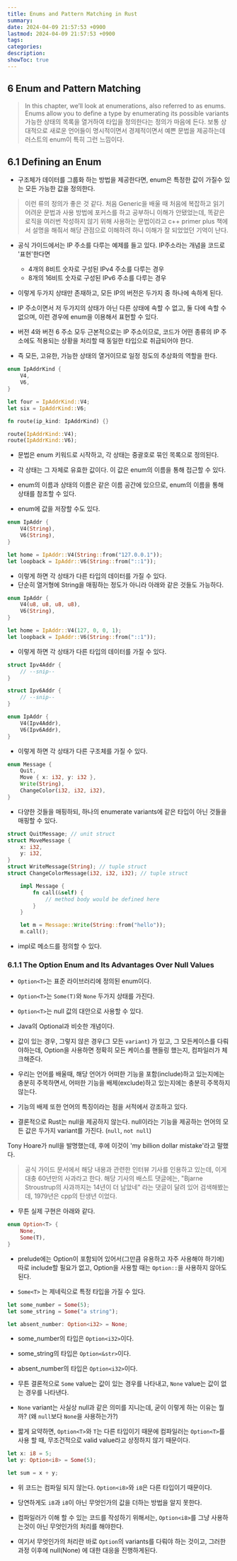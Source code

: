 ```yaml
---
title: Enums and Pattern Matching in Rust
summary: 
date: 2024-04-09 21:57:53 +0900
lastmod: 2024-04-09 21:57:53 +0900
tags: 
categories: 
description: 
showToc: true
---
```


## 6 Enum and Pattern Matching
> In this chapter, we’ll look at enumerations, also referred to as enums. Enums allow you to define a type by enumerating its possible variants
> 가능한 상태의 목록을 열거하여 타입을 정의한다는 정의가 마음에 든다.
> 보통 상대적으로 새로운 언어들이 명시적이면서 경제적이면서 예쁜 문법을 제공하는데 러스트의 enum이 특히 그런 느낌이다.


## 6.1 Defining an Enum

- 구조체가 데이터를 그룹화 하는 방법을 제공한다면, enum은 특정한 값이 가질수 있는 모든 가능한 값을 정의한다.
> 이런 류의 정의가 좋은 것 같다. 처음 Generic을 배울 때 처음에 복잡하고 읽기 어려운 문법과 사용 방법에 포커스를 하고 공부하니 이해가 안됐었는데, 
> 똑같은 로직을 여러번 작성하지 않기 위해 사용하는 문법이라고 c++ primer plus 책에서 설명을 해줘서 해당 관점으로 이해하려 하니 이해가 잘 되었었던 기억이 난다.

- 공식 가이드에서는 IP 주소를 다루는 예제를 들고 있다. IP주소라는 개념을 코드로 '표현'한다면
    - 4개의 8비트 숫자로 구성된 IPv4 주소를 다루는 경우
    - 8개의 16비트 숫자로 구성된 IPv6 주소를 다루는 경우
- 이렇게 두가지 상태만 존재하고, 모든 IP의 버전은 두가지 중 하나에 속하게 된다.

- IP 주소이면서 저 두가지의 상태가 아닌 다른 상태에 속할 수 없고, 둘 다에 속할 수 없으며, 이런 경우에 enum을 이용해서 표현할 수 있다.

- 버전 4와 버전 6 주소 모두 근본적으로는 IP 주소이므로, 코드가 어떤 종류의 IP 주소에도 적용되는 상황을 처리할 때 동일한 타입으로 취급되어야 한다.

- 즉 모든, 고유한, 가능한 상태의 열거이므로 일정 정도의 추상화의 역할을 한다. 

```rust
enum IpAddrKind {
    V4,
    V6,
}

let four = IpAddrKind::V4;
let six = IpAddrKind::V6;

fn route(ip_kind: IpAddrKind) {}

route(IpAddrKind::V4);
route(IpAddrKind::V6);
```
- 문법은 enum 키워드로 시작하고, 각 상태는 중괄호로 묶인 목록으로 정의된다.
- 각 상태는 그 자체로 유효한 값이다. 이 값은 enum의 이름을 통해 접근할 수 있다.
- enum의 이름과 상태의 이름은 같은 이름 공간에 있으므로, enum의 이름을 통해 상태를 참조할 수 있다.

- enum에 값을 저장할 수도 있다.

```rust
enum IpAddr {
    V4(String),
    V6(String),
}

let home = IpAddr::V4(String::from("127.0.0.1"));
let loopback = IpAddr::V6(String::from("::1"));
```

- 이렇게 하면 각 상태가 다른 타입의 데이터를 가질 수 있다.
- 단순히 열거형에 String을 매핑하는 정도가 아니라 아래와 같은 것들도 가능하다.

```rust
enum IpAddr {
    V4(u8, u8, u8, u8),
    V6(String),
}

let home = IpAddr::V4(127, 0, 0, 1);
let loopback = IpAddr::V6(String::from("::1"));
```

- 이렇게 하면 각 상태가 다른 타입의 데이터를 가질 수 있다.

```rust
struct Ipv4Addr {
    // --snip--
}

struct Ipv6Addr {
    // --snip--
}

enum IpAddr {
    V4(Ipv4Addr),
    V6(Ipv6Addr),
}
```

- 이렇게 하면 각 상태가 다른 구조체를 가질 수 있다.

```rust
enum Message {
    Quit,
    Move { x: i32, y: i32 },
    Write(String),
    ChangeColor(i32, i32, i32),
}
```

- 다양한 것들을 매핑하되, 하나의 enumerate variants에 같은 타입이 아닌 것들을 매핑할 수 있다.

```rust
struct QuitMessage; // unit struct
struct MoveMessage {
    x: i32,
    y: i32,
}
struct WriteMessage(String); // tuple struct
struct ChangeColorMessage(i32, i32, i32); // tuple struct
```

```rust
    impl Message {
        fn call(&self) {
            // method body would be defined here
        }
    }

    let m = Message::Write(String::from("hello"));
    m.call();

```

- impl로 메소드를 정의할 수 있다.

### 6.1.1 The Option Enum and Its Advantages Over Null Values 

- `Option<T>`는 표준 라이브러리에 정의된 enum이다.
 
- `Option<T>`는 `Some(T)`와 `None` 두가지 상태를 가진다.
 
- `Option<T>`는 null 값의 대안으로 사용할 수 있다.
 
- Java의 Optional과 비슷한 개념이다.
 
- 값이 있는 경우, 그렇지 않은 경우(그 모든 `variant`) 가 있고, 그 모든케이스를 다뤄야하는데, Option을 사용하면 정확히 모든 케이스를 핸들링 했는지, 컴파일러가 체크해준다.

- 우리는 언어를 배울때, 해당 언어가 어떠한 기능을 포함(include)하고 있는지에는 충분히 주목하면서, 어떠한 기능을 배제(exclude)하고 있는지에는 충분히 주목하지 않는다.

- 기능의 배제 또한 언어의 특징이라는 점을 서적에서 강조하고 있다.

- 결론적으로 Rust는 null을 제공하지 않는다. null이라는 기능을 제공하는 언어의 모든 값은 두가지 variant를 가진다. (`null`, `not null`)

Tony Hoare가 null을 발명했는데, 후에 이것이 'my billion dollar mistake'라고 말했다.

> 공식 가이드 문서에서 해당 내용과 관련한 인터뷰 기사를 인용하고 있는데, 이게 대충 60년만의 사과라고 한다.
> 해당 기사의 배스트 댓글에는, "Bjarne Stroustrup의 사과까지는 14년이 더 남았네" 라는 댓글이 달려 있어 검색해봤는데,
> 1979년은 cpp의 탄생년 이었다. 

- 무튼 실제 구현은 아래와 같다.

```rust
enum Option<T> {
    None,
    Some(T),
}
```
- prelude에는 Option이 포함되어 있어서(그만큼 유용하고 자주 사용해야 하기에) 따로 include할 필요가 없고, Option을 사용할 때는 `Option::`을 사용하지 않아도 된다.

- `Some<T>` 는 제네릭으로 특정 타입을 가질 수 있다.

```rust
let some_number = Some(5);
let some_string = Some("a string");

let absent_number: Option<i32> = None;
```

- some_number의 타입은 `Option<i32>`이다.
- some_string의 타입은 `Option<&str>`이다.
- absent_number의 타입은 `Option<i32>`이다.

- 무튼 결론적으로 `Some` value는 값이 있는 경우를 나타내고, `None` value는 값이 없는 경우를 나타낸다.

- `None` variant는 사실상 null과 같은 의미를 지니는데, 굳이 이렇게 하는 이유는 뭘까? (왜 `null`보다 `None`을 사용하는가?)

- 짧게 요약하면, `Option<T>`와 `T`는 다른 타입이기 때문에 컴파일러는 `Option<T>`를 사용 할 때, 무조건적으로 valid value라고 상정하지 않기 때문이다.

```rust
let x: i8 = 5;
let y: Option<i8> = Some(5);

let sum = x + y;
```

- 위 코드는 컴파일 되지 않는다. `Option<i8>`와 `i8`은 다른 타입이기 때문이다.

- 당연하게도 `i8`과 `i8`이 아닌 무엇인가의 값을 더하는 방법을 알지 못한다.

- 컴파일러가 이해 할 수 있는 코드를 작성하기 위해서는, `Option<i8>`를 그냥 사용하는것이 아닌 무엇인가의 처리를 해야한다.

- 여기서 무엇인가의 처리란 바로 `Option`의 variants를 다뤄야 하는 것이고, 그러한 과정 이후에 null(None) 에 대한 대응을 진행하게된다.
